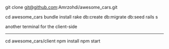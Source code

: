 git clone git@github.com:Amrzohdi/awesome_cars.git


cd awesome_cars
bundle install
rake db:create db:migrate db:seed
rails s


another terminal for the client-side
____________________________________
cd awesome_cars/client
npm install
npm start
